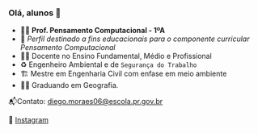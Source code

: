 ### Olá, alunos 👋

- 👨‍🏫 **Prof. Pensamento Computacional - 1ºA**
- 📖 _Perfil destinado a fins educacionais para o componente curricular Pensamento Computacional_
- 🧑‍🏫 Docente no Ensino Fundamental, Médio e Profissional
- ♻️ Engenheiro Ambiental e de `Segurança do Trabalho` 
- 🏗️ Mestre em Engenharia Civil com enfase em meio ambiente
- 👨‍🎓 Graduando em Geografia.

📬Contato: diego.moraes06@escola.pr.gov.br

📸 [Instagram](https://www.instagram.com/diegxmoraes/)
<!--
**ProfDiegoCETN/ProfDiegoCETN** is a ✨ _special_ ✨ repository because its `README.md` (this file) appears on your GitHub profile.

Here are some ideas to get you started:

- 🔭 I’m currently working on ...
- 🌱 I’m currently learning ...
- 👯 I’m looking to collaborate on ...
- 🤔 I’m looking for help with ...
- 💬 Ask me about ...
- 📫 How to reach me: ...
- 😄 Pronouns: ...
- ⚡ Fun fact: ...
-->
